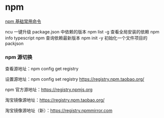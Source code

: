 # npm
[npm 基础常用命令](https://zhuanlan.zhihu.com/p/122224879)

ncu 一键升级 package.json 中依赖的版本
npm list -g 查看全局安装的依赖
npm info typescript   npm 查询依赖最新版本
npm init -y 初始化一个文件项目的 packjson

### npm 源切换
查看源地址：npm config get registry

设置源地址：npm config set registry https://registry.npm.taobao.org/

npm 官方源地址：https://registry.npmjs.org

淘宝镜像源地址：https://registry.npm.taobao.org/

淘宝镜像源地址（新）：https://registry.npmmirror.com